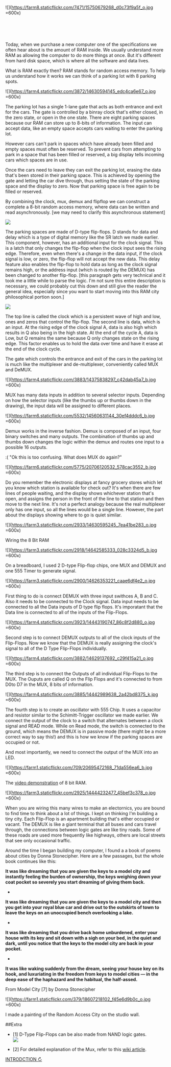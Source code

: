  
![](https://farm8.staticflickr.com/7471/15750679268_d0c73f9a5f_o.jpg =600x)  </br>  </br>  </br>  </br>  </br>

Today, when we purchase a new computer one of the specifications we often hear about is the amount of RAM inside. We usually understand more RAM as allowing the computer to do more things at once. But it's different from hard disk space, which is where all the software and data lives.

What is RAM exactly then? RAM stands for random access memory. To help us understand how it works we can think of a parking lot with 8 parking spots. 

![](https://farm4.staticflickr.com/3872/14630594145_edc4ca6e67_o.jpg =600x)
 
The parking lot has a single 1-lane gate that acts as both entrance and exit for the cars. The gate is controlled by a binray clock that's either closed, in the zero state, or open in the one state. There are eight parking spaces because our RAM can store up to 8-bits of information. The input can accept  data, like an empty space accepts cars waiting to enter the parking lot.

However cars can't park in spaces which have already been filled and empty spaces must often be reserved. To prevent cars from attempting to park in a  space that has been filled or reserved, a big display tells incoming cars which spaces are in use.

Once the cars need to leave they can exit the parking lot, erasing the data that's been stored in their parking space. This is achieved by opening the gate and letting the car dive through, thus setting the state of the parking space and the display to zero. Now that parking space is free again to be filled or reserved.

By combining the clock, mux, demux and flipflop we can construct a complete a 8-bit random access memory, where data can be written and read asynchronously. [we may need to clarify this asynchronous statement]

![](https://farm1.staticflickr.com/655/20889869441_19e63ce7cb_o.jpg)

The parking spaces are made of D-type flip-flops. D stands for data and delay which is a type of digital memory like the SR latch we made earlier. This component, however, has an additional input for the clock signal. This is a latch that only changes the flip-flop when the clock input sees the rising edge. Therefore, even when there's a change in the data input, if the clock signal is low, or zero, the flip-flop will not accept the new data. This delay feature also enables the flip-flop to hold data as long as the clock signal remains high, or the address input (which is routed by the DEMUX) has been changed to another flip-flop. [this paragraph gets very technical and it took me a little while to parse the logic. I'm not sure this entire description is necessary, we could probably cut this down and still give the reader the general idea, especially since you want to start moving into this RAM city philosophical portion soon.]
 
![](https://farm1.staticflickr.com/614/20695978869_4907925e5a_o.jpg) 
 
The top line is called the clock which is a persistent wave of high and low, ones and zeros that control the flip-flop. The second line is data, which is an input. At the rising edge of the clock signal A, data is also high which results in Q also being in the high state. At the end of the cycle A, data is Low, but Q remains the same because Q only changes state on the rising edge. This factor enables us to hold the data over time and have it erase at the end of the clock cycle.
 
The gate which controls the entrance and exit of the cars in the parking lot is much like the multiplexer and de-multiplexer, conveniently called MUX and DeMUX.

![](https://farm4.staticflickr.com/3883/14375838297_c42dab45a7_b.jpg =600x)

MUX has many data inputs in addition to several selector inputs. Depending on how the selector inputs (like the thumbs up or thumbs down in the drawing), the input data will be assigned to different places.

![](https://farm6.staticflickr.com/5532/14560631144_30ef4dddc6_b.jpg =600x)

Demux works in the inverse fashion. Demux is composed of an input, four binary switches and many outputs. The combination of thumbs up and thumbs down changes the logic within the demux and routes one input to a possible 16 outputs.

:( "Ok this is too confusing. What does MUX do again?"

![](https://farm6.staticflickr.com/5775/20706120532_578cac3552_b.jpg =600x)

Do you remember the electronic displays at fancy grocery stores which let you know which station is available for check out? It's when there are few lines of people waiting, and the display shows whichever station that's open, and assigns the person in the front of the line to that station and then move to the next line. It's not a perfect analogy because the real multiplexer only has one input, so all the lines would be a single line. However, the part about the displays showing where to go is quiet similar.

![](https://farm3.staticflickr.com/2933/14630595245_7ea41be283_o.jpg =600x)

Wiring the 8 Bit RAM

 ![](https://farm3.staticflickr.com/2918/14642585333_028c3324d5_b.jpg =600x)

On a breadboard, I used 2 D-type Flip-flop chips, one MUX and DEMUX and one 555 Timer to generate signal. 

![](https://farm3.staticflickr.com/2900/14626353221_caae6df4e2_o.jpg =600x)

 First thing to do is connect DEMUX with three input swithces A, B and C. Also it needs to be connected to the Clock signal. Data input needs to be connected to all the Data inputs of D type flip flops. It's imporatant that the Data line is connected to all of the inputs of the Flip-Flops. 
 
![](https://farm4.staticflickr.com/3923/14443190747_86c8f2d880_o.jpg =600x) 

Second step is to connect DEMUX outputs to all of the clock inputs of the Flip-Flops. Now we know that the DEMUX is really assigning the clock's signal to all of the D Type Flip-Flops individually. 
 
![](https://farm4.staticflickr.com/3882/14629137692_c29f415a21_o.jpg =600x)

The third step is to connect the Outputs of all individual Flip-Flops to the MUX. The Ouputs are called Q on the Flip Flops and it's connected to from D0to D7 in the MUX, 8 bits of information.

![](https://farm4.staticflickr.com/3885/14442989638_2a42bd8375_k.jpg =600x)

The fourth step is to create an oscillator with 555 Chip. It uses a capacitor and resistor similar to the Schimitt-Trigger oscillator we made earlier. We connect the output of the clock to a switch that alternates between a clock signal and READ mode. While on Read mode, the switch is connected to the ground, which means the DEMUX is in passive mode (there might be a more correct way to say this!) and this is how we know if the parking spaces are occupied or not.

And most importantly, we need to connect the output of the MUX into an LED. 

![](https://farm1.staticflickr.com/709/20695472168_71da556ea6_b.jpg =600x)

The [video demonstration](https://vimeo.com/113169467) of 8 bit RAM. 
 
![](https://farm3.staticflickr.com/2925/14444232477_45bef3c378_o.jpg =600x)

When you are wiring this many wires to make an electornics, you are bound to find time to think about a lot of things. I kept on thinking I'm building a tiny city. Each Flip-Flop is an apartment building that's either occupied or vacant. The DEMUX is like a giant terminal that all buses and cars travel through, the connections between logic gates are like tiny roads. Some of these roads are used more frequently like highways, others are local streets that see only occasional traffic.

Around the time I began building my computer, I found a a book of poems about cities by Donna Stonecipher. Here are a few passages, but the whole book continues like this:

**It was like dreaming that you are given the keys to a model city and instantly feeling the burden of ownership, the keys weighing down your coat pocket so severely you start dreaming of giving them back.**

*

**It was like dreaming that you are given the keys to a model city and then you get into your royal blue car and drive out to the outskirts of town to leave the keys on an unoccupied bench overlooking a lake.**

*

**It was like dreaming that you drive back home unburdened, enter your house with its key and sit down with a sigh on your bed, in the quiet and dark, until you notice that the keys to the model city are back in your pocket.**

*

**It was like waking suddenly from the dream, seeing your house key on its hook, and luxuriating in the freedom from keys to model cities — in the deep ease of the haphazard and the habitual, the half-assed.**

From Model City [7] by Donna Stonecipher

![](https://farm1.staticflickr.com/379/18607218102_f45e6d9b0c_o.jpg =600x)

I made a painting of the Random Access City on the studio wall. 

##Extra

- [1] D-Type Flip-Flops can be also made from NAND logic gates.  
![](https://upload.wikimedia.org/wikipedia/commons/thumb/2/2f/D-Type_Transparent_Latch.svg/300px-D-Type_Transparent_Latch.svg.png)

- [2] For detailed explanation of the Mux, refer to this [wiki article](https://en.wikipedia.org/wiki/Multiplexer).

[INTRODCTION ↻](https://github.com/tchoi8/handmadecomputer/blob/master/Entry/readme.md)
